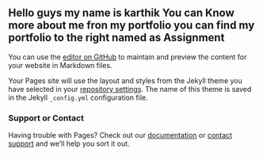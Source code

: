 ## Hello guys my name is karthik You can Know more about me fron my portfolio you can find my portfolio to the right named as Assignment

You can use the [editor on GitHub](https://github.com/karu369/Assignment/edit/master/README.md) to maintain and preview the content for your website in Markdown files.




Your Pages site will use the layout and styles from the Jekyll theme you have selected in your [repository settings](https://github.com/karu369/Assignment/settings). The name of this theme is saved in the Jekyll `_config.yml` configuration file.

### Support or Contact

Having trouble with Pages? Check out our [documentation](https://help.github.com/categories/github-pages-basics/) or [contact support](https://github.com/contact) and we’ll help you sort it out.
